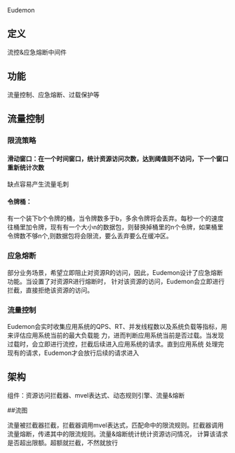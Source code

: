 Eudemon
## 定义
流控&应急熔断中间件

## 功能
流量控制、应急熔断、过载保护等

## 流量控制
### 限流策略
#### 滑动窗口：在一个时间窗口，统计资源访问次数，达到阈值则不访问，下一个窗口重新统计次数

缺点容易产生流量毛刺

#### 令牌桶：
有一个装下b个令牌的桶，当令牌数多于b，多余令牌将会丢弃。每秒一个的速度往桶里加令牌，现有有一个大小n的数据包，则替换掉桶里的n个令牌，如果桶里令牌数不够n个,则数据包将会限流，要么丢弃要么在缓冲区。


### 应急熔断
部分业务场景，希望⽴即阻⽌对资源R的访问，因此，Eudemon设计了应急熔断功能。当设置了对资源R进⾏熔断时， 针对该资源的访问，Eudemon会⽴即进⾏拦截，直接拒绝该资源的访问。

### 流量控制
Eudemon会实时收集应⽤系统的QPS、RT、并发线程数以及系统负载等指标，⽤来评估应⽤系统当前的最⼤负载能 ⼒，进⽽判断应⽤系统当前是否过载。当发现过载时，会⽴即进⾏流控，拦截后续进⼊应⽤系统的请求。直到应⽤系统
处理完现有的请求，Eudemon才会放⾏后续的请求进⼊

## 架构

组件：资源访问拦截器、mvel表达式、动态规则引擎、流量&熔断

##流图

流量被拦截器拦截，拦截器调用mvel表达式，匹配命中的限流规则。拦截器调用流量熔断，传递其中的限流规则。流量&熔断统计统计资源访问情况，
计算该请求是否超出限额。超额就拦截，不然就放行









